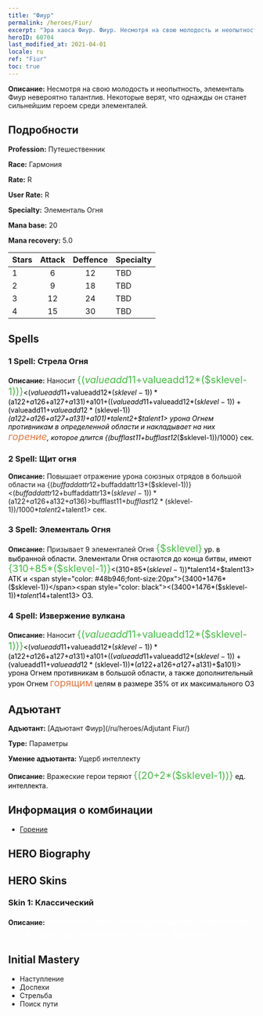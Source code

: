 ```yaml
---
title: "Фиур"
permalink: /heroes/Fiur/
excerpt: "Эра хаоса Фиур. Фиур. Несмотря на свою молодость и неопытность, элементаль Фиур невероятно талантлив. Некоторые верят, что однажды он станет сильнейшим героем среди элементалей."
heroID: 60704
last_modified_at: 2021-04-01
locale: ru
ref: "Fiur"
toc: true
---
```

 **Описание:** Несмотря на свою молодость и неопытность, элементаль Фиур невероятно талантлив. Некоторые верят, что однажды он станет сильнейшим героем среди элементалей.
## Подробности
 **Profession:** Путешественник

 **Race:** Гармония

 **Rate:** R

 **User Rate:** R

 **Specialty:** Элементаль Огня

 **Mana base:** 20

 **Mana recovery:** 5.0


  | Stars   |     Attack     |    Deffence    |      Specialty     |
  |---------|:---------------:|:---------------:|--------------------|
  |    1    | 6 | 12 | TBD |
  |    2    | 9 | 18 | TBD |
  |    3    | 12 | 24 | TBD |
  |    4    | 15 | 30 | TBD |

## Spells
### 1 Spell: Стрела Огня
 **Описание:** Наносит <span style="color: #48b946;font-size:20px">{($valueadd11+$valueadd12*($sklevel-1))}</span><span style="color: black"><($valueadd11+$valueadd12*($sklevel-1))*($a122+$a126+$a127+$a131)+$a101+(($valueadd11+$valueadd12*($sklevel-1))+($valueadd11+$valueadd12*($sklevel-1))*($a122+$a126+$a127+$a131)+$a101)*$talent2+$talent1> урона Огнем противникам в определенной области и накладывает на них <span style="color: #e07c44;font-size:20px">горение</span><span style="color: black">, которое длится {($bufflast11+$bufflast12*($sklevel-1))/1000} сек.

### 2 Spell: Щит огня
 **Описание:** Повышает отражение урона союзных отрядов в большой области на {($buffaddattr12+$buffaddattr13*($sklevel-1))}<($buffaddattr12+$buffaddattr13*($sklevel-1))*($a122+$a126+$a132+$a136)> % и дает им иммунитет к заклинаниям Огня на <span style="color: #48b946;font-size:20px">{($bufflast11+$bufflast12*($sklevel-1))/1000}</span><span style="color: black"><($bufflast11+$bufflast12*($sklevel-1))/1000*$talent2+$talent1> сек.

### 3 Spell: Элементаль Огня
 **Описание:** Призывает 9 элементалей Огня <span style="color: #48b946;font-size:20px">{$sklevel}</span><span style="color: black"> ур. в выбранной области. Элементали Огня остаются до конца битвы, имеют <span style="color: #48b946;font-size:20px">{310+85*($sklevel-1)}</span><span style="color: black"><(310+85*($sklevel-1))*$talent14+$talent13> АТК и <span style="color: #48b946;font-size:20px">{3400+1476*($sklevel-1)}</span><span style="color: black"><(3400+1476*($sklevel-1))*$talent14+$talent13> ОЗ.

### 4 Spell: Извержение вулкана
 **Описание:** Наносит <span style="color: #48b946;font-size:20px">{($valueadd11+$valueadd12*($sklevel-1))}</span><span style="color: black"><($valueadd11+$valueadd12*($sklevel-1))*($a122+$a126+$a127+$a131)+$a101+(($valueadd11+$valueadd12*($sklevel-1))+($valueadd11+$valueadd12*($sklevel-1))*($a122+$a126+$a127+$a131)+$a101)> урона Огнем противникам в большой области, а также дополнительный урон Огнем <span style="color: #e07c44;font-size:20px">горящим</span><span style="color: black"> целям в размере 35% от их максимального ОЗ


## Адъютант

 **Адъютант:**  [Адъютант Фиур](/ru/heroes/Adjutant Fiur/) 

 **Type:**  Параметры 

 **Умение адъютанта:**  Ущерб интеллекту 

 **Описание:** Вражеские герои теряют <span style="color: #48b946;font-size:20px">{(20+2*($sklevel-1))}</span><span style="color: black"> ед. интеллекта.

## Информация о комбинации

* [Горение](/ru/combination/Горение/) 

## HERO Biography

## HERO Skins
### Skin 1: **Классический**

 **Описание:** <span style="color: #ffffff;font-size:20px">Я сыт по горло враждующими смертными. Но я буду рад помочь им изгнать демона.</span>



## Initial Mastery
   - Наступление
   - Доспехи
   - Стрельба
   - Поиск пути
